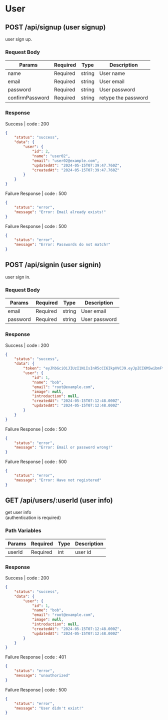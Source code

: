# User  

## POST /api/signup (user signup)  
user sign up.  

### Request Body  
| Params | Required | Type | Description |
| --- | --- | --- | --- |
| name | Required | string | User name |
| email | Required | string | User email |
| password | Required | string | User password |
| confirmPassword | Required | string | retype the password |

### Response 
Success | code : 200  
```json
{
    "status": "success",
    "data": {
        "user": {
            "id": 2,
            "name": "user02",
            "email": "user02@example.com",
            "updatedAt": "2024-05-15T07:39:47.760Z",
            "createdAt": "2024-05-15T07:39:47.760Z"
        }
    }
}
```
Failure Response | code : 500  
```json
{
    "status": "error",
    "message": "Error: Email already exists!"
}
```
Failure Response | code : 500  
```json
{
    "status": "error",
    "message": "Error: Passwords do not match!"
}
```
## POST /api/signin (user signin)  
user sign in.  
### Request Body  
| Params | Required | Type | Description |
| --- | --- | --- | --- |
| email | Required | string | User email |
| password | Required | string | User password |  

### Response 
Success | code : 200  
```json
{
    "status": "success",
    "data": {
        "token": "eyJhbGciOiJIUzI1NiIsInR5cCI6IkpXVCJ9.eyJpZCI6MSwibmFtZSI6ImJvYiIsImVtYWlsIjoicm9vdEBleGFtcGxlLmNvbSIsImltYWdlIjpudWxsLCJpbnRyb2R1Y3Rpb24iOm51bGwsImNyZWF0ZWRBdCI6IjIwMjQtMDUtMTVUMDc6MTI6NDguMDAwWiIsInVwZGF0ZWRBdCI6IjIwMjQtMDUtMTVUMDc6MTI6NDguMDAwWiIsImlhdCI6MTcxNTc4MjYzNCwiZXhwIjoxNzE4Mzc0NjM0fQ.t9YsUMwBmNGF1yCfqPuDRGM0UBw4rUU22Ouiaij4MYw",
        "user": {
            "id": 1,
            "name": "bob",
            "email": "root@example.com",
            "image": null,
            "introduction": null,
            "createdAt": "2024-05-15T07:12:48.000Z",
            "updatedAt": "2024-05-15T07:12:48.000Z"
        }
    }
}
```
Failure Response | code : 500  
```json
{
    "status": "error",
    "message": "Error: Email or password wrong!"
}
```
Failure Response | code : 500  
```json
{
    "status": "error",
    "message": "Error: Have not registered"
}
```

## GET /api/users/:userId (user info)  
get user info  
(authentication is required)

### Path Variables  
| Params | Required | Type | Description |
| --- | --- | --- | --- |
| userId | Required | int | user id |

### Response 
Success | code : 200  
```json
{
    "status": "success",
    "data": {
        "user": {
            "id": 1,
            "name": "bob",
            "email": "root@example.com",
            "image": null,
            "introduction": null,
            "createdAt": "2024-05-15T07:12:48.000Z",
            "updatedAt": "2024-05-15T07:12:48.000Z"
        }
    }
}
```
Failure Response | code : 401  
```json
{
    "status": "error",
    "message": "unauthorized"
}
```
Failure Response | code : 500  
```json
{
    "status": "error",
    "message": "User didn't exist!"
}
```